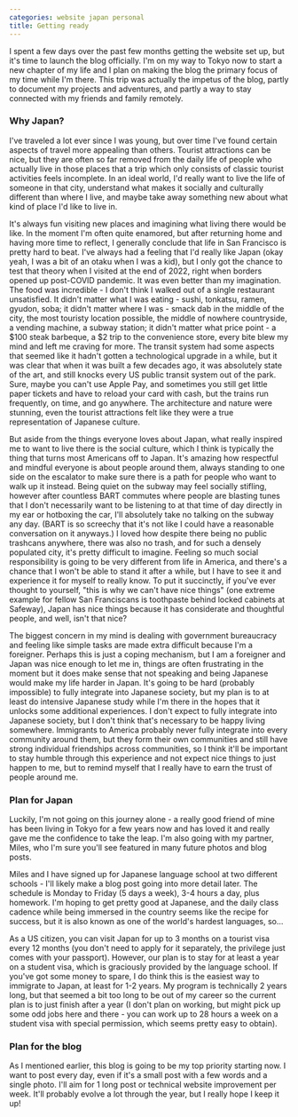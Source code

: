 ```yaml
---
categories: website japan personal
title: Getting ready
---
```


I spent a few days over the past few months getting the website set up, but it's time to launch the blog officially. I'm on my way to Tokyo now to start a new chapter of my life and I plan on making the blog the primary focus of my time while I'm there. This trip was actually the impetus of the blog, partly to document my projects and adventures, and partly a way to stay connected with my friends and family remotely.

### Why Japan?

I've traveled a lot ever since I was young, but over time I've found certain aspects of travel more appealing than others. Tourist attractions can be nice, but they are often so far removed from the daily life of people who actually live in those places that a trip which only consists of classic tourist activities feels incomplete. In an ideal world, I'd really want to live the life of someone in that city, understand what makes it socially and culturally different than where I live, and maybe take away something new about what kind of place I'd like to live in.

It's always fun visiting new places and imagining what living there would be like. In the moment I'm often quite enamored, but after returning home and having more time to reflect, I generally conclude that life in San Francisco is pretty hard to beat. I've always had a feeling that I'd really like Japan (okay yeah, I was a bit of an otaku when I was a kid), but I only got the chance to test that theory when I visited at the end of 2022, right when borders opened up post-COVID pandemic. It was even better than my imagination. The food was incredible - I don't think I walked out of a single restaurant unsatisfied. It didn't matter what I was eating - sushi, tonkatsu, ramen, gyudon, soba; it didn't matter where I was - smack dab in the middle of the city, the most touristy location possible, the middle of nowhere countryside, a vending machine, a subway station; it didn't matter what price point - a $100 steak barbeque, a $2 trip to the convenience store, every bite blew my mind and left me craving for more. The transit system had some aspects that seemed like it hadn't gotten a technological upgrade in a while, but it was clear that when it was built a few decades ago, it was absolutely state of the art, and still knocks every US public transit system out of the park. Sure, maybe you can't use Apple Pay, and sometimes you still get little paper tickets and have to reload your card with cash, but the trains run frequently, on time, and go anywhere. The architecture and nature were stunning, even the tourist attractions felt like they were a true representation of Japanese culture.

But aside from the things everyone loves about Japan, what really inspired me to want to live there is the social culture, which I think is typically the thing that turns most Americans off to Japan. It's amazing how respectful and mindful everyone is about people around them, always standing to one side on the escalator to make sure there is a path for people who want to walk up it instead. Being quiet on the subway may feel socially stifling, however after countless BART commutes where people are blasting tunes that I don't necessarily want to be listening to at that time of day directly in my ear or hotboxing the car, I'll absolutely take no talking on the subway any day. (BART is so screechy that it's not like I could have a reasonable conversation on it anyways.) I loved how despite there being no public trashcans anywhere, there was also no trash, and for such a densely populated city, it's pretty difficult to imagine. Feeling so much social responsibility is going to be very different from life in America, and there's a chance that I won't be able to stand it after a while, but I have to see it and experience it for myself to really know. To put it succinctly, if you've ever thought to yourself, "this is why we can't have nice things" (one extreme example for fellow San Franciscans is toothpaste behind locked cabinets at Safeway), Japan has nice things because it has considerate and thoughtful people, and well, isn't that nice?

The biggest concern in my mind is dealing with government bureaucracy and feeling like simple tasks are made extra difficult because I'm a foreigner. Perhaps this is just a coping mechanism, but I am a foreigner and Japan was nice enough to let me in, things are often frustrating in the moment but it does make sense that not speaking and being Japanese would make my life harder in Japan. It's going to be hard (probably impossible) to fully integrate into Japanese society, but my plan is to at least do intensive Japanese study while I'm there in the hopes that it unlocks some additional experiences. I don't expect to fully integrate into Japanese society, but I don't think that's necessary to be happy living somewhere. Immigrants to America probably never fully integrate into every community around them, but they form their own communities and still have strong individual friendships across communities, so I think it'll be important to stay humble through this experience and not expect nice things to just happen to me, but to remind myself that I really have to earn the trust of people around me.

### Plan for Japan

Luckily, I'm not going on this journey alone - a really good friend of mine has been living in Tokyo for a few years now and has loved it and really gave me the confidence to take the leap. I'm also going with my partner, Miles, who I'm sure you'll see featured in many future photos and blog posts.

Miles and I have signed up for Japanese language school at two different schools - I'll likely make a blog post going into more detail later. The schedule is Monday to Friday (5 days a week), 3-4 hours a day, plus homework. I'm hoping to get pretty good at Japanese, and the daily class cadence while being immersed in the country seems like the recipe for success, but it is also known as one of the world's hardest languages, so...

As a US citizen, you can visit Japan for up to 3 months on a tourist visa every 12 months (you don't need to apply for it separately, the privilege just comes with your passport). However, our plan is to stay for at least a year on a student visa, which is graciously provided by the language school. If you've got some money to spare, I do think this is the easiest way to immigrate to Japan, at least for 1-2 years. My program is technically 2 years long, but that seemed a bit too long to be out of my career so the current plan is to just finish after a year (I don't plan on working, but might pick up some odd jobs here and there - you can work up to 28 hours a week on a student visa with special permission, which seems pretty easy to obtain).

### Plan for the blog

As I mentioned earlier, this blog is going to be my top priority starting now. I want to post every day, even if it's a small post with a few words and a single photo. I'll aim for 1 long post or technical website improvement per week. It'll probably evolve a lot through the year, but I really hope I keep it up!
